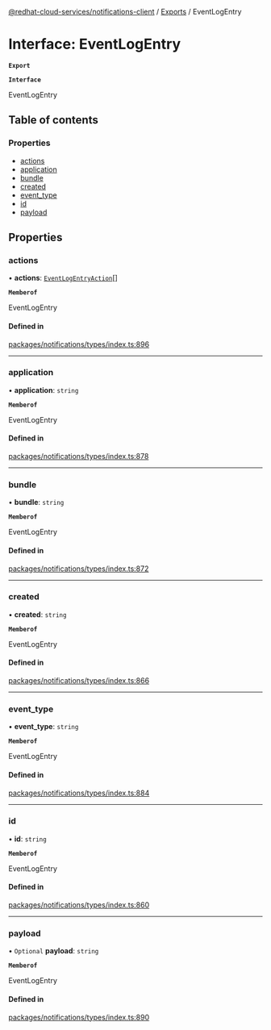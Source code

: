[@redhat-cloud-services/notifications-client](../README.md) / [Exports](../modules.md) / EventLogEntry

# Interface: EventLogEntry

**`Export`**

**`Interface`**

EventLogEntry

## Table of contents

### Properties

- [actions](EventLogEntry.md#actions)
- [application](EventLogEntry.md#application)
- [bundle](EventLogEntry.md#bundle)
- [created](EventLogEntry.md#created)
- [event\_type](EventLogEntry.md#event_type)
- [id](EventLogEntry.md#id)
- [payload](EventLogEntry.md#payload)

## Properties

### actions

• **actions**: [`EventLogEntryAction`](EventLogEntryAction.md)[]

**`Memberof`**

EventLogEntry

#### Defined in

[packages/notifications/types/index.ts:896](https://github.com/RedHatInsights/javascript-clients/blob/master/packages/notifications/types/index.ts#L896)

___

### application

• **application**: `string`

**`Memberof`**

EventLogEntry

#### Defined in

[packages/notifications/types/index.ts:878](https://github.com/RedHatInsights/javascript-clients/blob/master/packages/notifications/types/index.ts#L878)

___

### bundle

• **bundle**: `string`

**`Memberof`**

EventLogEntry

#### Defined in

[packages/notifications/types/index.ts:872](https://github.com/RedHatInsights/javascript-clients/blob/master/packages/notifications/types/index.ts#L872)

___

### created

• **created**: `string`

**`Memberof`**

EventLogEntry

#### Defined in

[packages/notifications/types/index.ts:866](https://github.com/RedHatInsights/javascript-clients/blob/master/packages/notifications/types/index.ts#L866)

___

### event\_type

• **event\_type**: `string`

**`Memberof`**

EventLogEntry

#### Defined in

[packages/notifications/types/index.ts:884](https://github.com/RedHatInsights/javascript-clients/blob/master/packages/notifications/types/index.ts#L884)

___

### id

• **id**: `string`

**`Memberof`**

EventLogEntry

#### Defined in

[packages/notifications/types/index.ts:860](https://github.com/RedHatInsights/javascript-clients/blob/master/packages/notifications/types/index.ts#L860)

___

### payload

• `Optional` **payload**: `string`

**`Memberof`**

EventLogEntry

#### Defined in

[packages/notifications/types/index.ts:890](https://github.com/RedHatInsights/javascript-clients/blob/master/packages/notifications/types/index.ts#L890)
